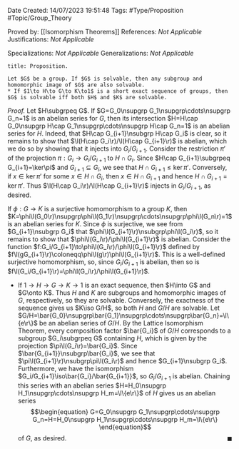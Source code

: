 <div class="topSpace"></div>

Date Created: 14/07/2023 19:51:48
Tags: #Type/Proposition #Topic/Group_Theory

Proved by: [[Isomorphism Theorems]]
References: <i>Not Applicable</i>
Justifications: <i>Not Applicable</i>

Specializations: <i>Not Applicable</i>
Generalizations: <i>Not Applicable</i>

``` ad-Proposition
title: Proposition.

Let $G$ be a group. If $G$ is solvable, then any subgroup and homomorphic image of $G$ are also solvable.
* If $1\to H\to G\to K\to1$ is a short exact sequence of groups, then $G$ is solvable iff both $H$ and $K$ are solvable.

```

<i>Proof.</i> Let $H\subgrpeq G$. If $G=G_0\nsupgrp G_1\nsupgrp\cdots\nsupgrp G_n=1$ is an abelian series for $G$, then its intersection $H=H\cap G_0\nsupgrp H\cap G_1\nsupgrp\cdots\nsupgrp H\cap G_n=1$ is an abelian series for $H$. Indeed, that $H\cap G_{i+1}\nsubgrp H\cap G_i$ is clear, so it remains to show that $\l(H\cap G_i\r)/\l(H\cap G_{i+1}\r)$ is abelian, which we do so by showing that it injects into $G_i/G_{i+1}$. Consider the restriction $\pi'$ of the projection $\pi:G_i\to G_i/G_{i+1}$ to $H\cap G_i$. Since $H\cap G_{i+1}\subgrpeq G_{i+1}=\ker\pi$ and $G_{i+1}\subseteq G_i$, we see that $H\cap G_{i+1}\leq\ker\pi'$. Conversely, if $x\in\ker\pi'$ for some $x\in H\cap G_i$, then $x\in H\cap G_{i+1}$ and hence $H\cap G_{i+1}=\ker\pi'$. Thus $\l(H\cap G_i\r)/\l(H\cap G_{i+1}\r)$ injects in $G_i/G_{i+1}$, as desired.

If $\phi:G\to K$ is a surjective homomorphism to a group $K$, then $K=\phi\l(G_0\r)\nsupgrp\phi\l(G_1\r)\nsupgrp\cdots\nsupgrp\phi\l(G_n\r)=1$ is an abelian series for $K$. Since $\phi$ is surjective, we see from $G_{i+1}\nsubgrp G_i$ that $\phi\l(G_{i+1}\r)\nsubgrp\phi\l(G_i\r)$, so it remains to show that $\phi\l(G_i\r)/\phi\l(G_{i+1}\r)$ is abelian. Consider the function $f:G_i/G_{i+1}\to\phi\l(G_i\r)/\phi\l(G_{i+1}\r)$ defined by $f\l(gG_{i+1}\r)\coloneqq\phi\l(g\r)\phi\l(G_{i+1}\r)$. This is a well-defined surjective homomorphism, so, since $G_i/G_{i+1}$ is abelian, then so is $f\l(G_i/G_{i+1}\r)=\phi\l(G_i\r)/\phi\l(G_{i+1}\r)$.
* If $1\to H\to G\to K\to1$ is an exact sequence, then $H\into G$ and $G\onto K$. Thus $H$ and $K$ are subgroups and homomorphic images of $G$, respectively, so they are solvable. Conversely, the exactness of the sequence gives us $K\iso G/H$, so both $H$ and $G/H$ are solvable. Let $G/H=\bar{G_0}\nsupgrp\bar{G_1}\nsupgrp\cdots\nsupgrp\bar{G_n}=\l\{e\r\}$ be an abelian series of $G/H$. By the Lattice Isomorphism Theorem, every composition factor $\bar{G_i}$ of $G/H$ corresponds to a subgroup $G_i\subgrpeq G$ containing $H$, which is given by the projection $\pi\l(G_i\r)=\bar{G_i}$. Since $\bar{G_{i+1}}\nsubgrp\bar{G_i}$, we see that $\pi\l(G_{i+1}\r)\nsubgrp\pi\l(G_i\r)$ and hence $G_{i+1}\nsubgrp G_i$. Furthermore, we have the isomorphism $G_i/G_{i+1}\iso\bar{G_i}/\bar{G_{i+1}}$, so $G_i/G_{i+1}$ is abelian. Chaining this series with an abelian series $H=H_0\nsupgrp H_1\nsupgrp\cdots\nsupgrp H_m=\l\{e\r\}$ of $H$ gives us an abelian series
$$\begin{equation}
    G=G_0\nsupgrp G_1\nsupgrp\cdots\nsupgrp G_n=H=H_0\nsupgrp H_1\nsupgrp\cdots\nsupgrp H_m=\l\{e\r\}
\end{equation}$$
of $G$, as desired.<span style="float:right;">$\blacksquare$</span>
